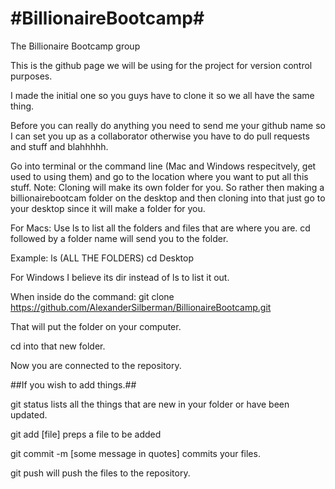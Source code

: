 #BillionaireBootcamp#
===================

The Billionaire Bootcamp group

This is the github page we will be using for the project for version control purposes.

I made the initial one so you guys have to clone it so we all have the same thing.

Before you can really do anything you need to send me your github name so I can set you up as a collaborator otherwise you have to do pull requests and stuff and blahhhhh.

Go into terminal or the command line (Mac and Windows respecitvely, get used to using them) and go to the location where you want to put all this stuff. 
Note: Cloning will make its own folder for you. So rather then making a billionairebootcam folder on the desktop and then cloning into that just go to your desktop since it will make a folder for you.

For Macs: Use ls to list all the folders and files that are where you are. cd followed by a folder name will send you to the folder. 

Example: 
ls  (ALL THE FOLDERS)
cd Desktop

For Windows I believe its dir instead of ls to list it out.

When inside do the command:  git clone https://github.com/AlexanderSilberman/BillionaireBootcamp.git

That will put the folder on your computer.

cd into that new folder.

Now you are connected to the repository.



##If you wish to add things.##

git status lists all the things that are new in your folder or have been updated. 

git add [file] preps a file to be added

git commit -m [some message in quotes] commits your files.

git push will push the files to the repository.